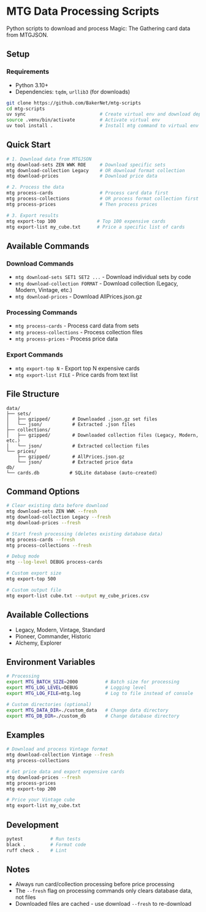 # MTG Data Processing Scripts

Python scripts to download and process Magic: The Gathering card data from MTGJSON.

## Setup

### Requirements

- Python 3.10+
- Dependencies: `tqdm`, `urllib3` (for downloads)

```bash
git clone https://github.com/BakerNet/mtg-scripts
cd mtg-scripts
uv sync                           # Create virtual env and download deps
source .venv/bin/activate         # Activate virtual env
uv tool install .                 # Install mtg command to virtual env from source
```

## Quick Start

```bash
# 1. Download data from MTGJSON
mtg download-sets ZEN WWK ROE     # Download specific sets
mtg download-collection Legacy    # OR download format collection
mtg download-prices               # Download price data

# 2. Process the data
mtg process-cards                 # Process card data first
mtg process-collections           # OR process format collection first
mtg process-prices                # Then process prices

# 3. Export results
mtg export-top 100               # Top 100 expensive cards
mtg export-list my_cube.txt      # Price a specific list of cards
```

## Available Commands

### Download Commands
- `mtg download-sets SET1 SET2 ...` - Download individual sets by code
- `mtg download-collection FORMAT` - Download collection (Legacy, Modern, Vintage, etc.)
- `mtg download-prices` - Download AllPrices.json.gz

### Processing Commands
- `mtg process-cards` - Process card data from sets
- `mtg process-collections` - Process collection files 
- `mtg process-prices` - Process price data

### Export Commands
- `mtg export-top N` - Export top N expensive cards
- `mtg export-list FILE` - Price cards from text list

## File Structure

```
data/
├── sets/
│   ├── gzipped/        # Downloaded .json.gz set files
│   └── json/           # Extracted .json files
├── collections/
│   ├── gzipped/        # Downloaded collection files (Legacy, Modern, etc.)
│   └── json/           # Extracted collection files
└── prices/
    ├── gzipped/        # AllPrices.json.gz
    └── json/           # Extracted price data
db/
└── cards.db           # SQLite database (auto-created)
```

## Command Options

```bash
# Clear existing data before download
mtg download-sets ZEN WWK --fresh
mtg download-collection Legacy --fresh
mtg download-prices --fresh

# Start fresh processing (deletes existing database data)
mtg process-cards --fresh
mtg process-collections --fresh

# Debug mode
mtg --log-level DEBUG process-cards

# Custom export size
mtg export-top 500

# Custom output file
mtg export-list cube.txt --output my_cube_prices.csv
```

## Available Collections

- Legacy, Modern, Vintage, Standard
- Pioneer, Commander, Historic
- Alchemy, Explorer

## Environment Variables

```bash
# Processing
export MTG_BATCH_SIZE=2000          # Batch size for processing
export MTG_LOG_LEVEL=DEBUG          # Logging level
export MTG_LOG_FILE=mtg.log         # Log to file instead of console

# Custom directories (optional)
export MTG_DATA_DIR=./custom_data   # Change data directory
export MTG_DB_DIR=./custom_db       # Change database directory
```

## Examples

```bash
# Download and process Vintage format
mtg download-collection Vintage --fresh
mtg process-collections

# Get price data and export expensive cards
mtg download-prices --fresh
mtg process-prices
mtg export-top 200

# Price your Vintage cube
mtg export-list my_cube.txt
```

## Development

```bash
pytest          # Run tests
black .         # Format code
ruff check .    # Lint
```

## Notes

- Always run card/collection processing before price processing
- The `--fresh` flag on processing commands only clears database data, not files
- Downloaded files are cached - use download `--fresh` to re-download
